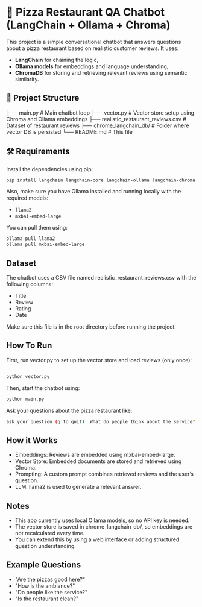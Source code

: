 # 🍕 Pizza Restaurant QA Chatbot (LangChain + Ollama + Chroma)

This project is a simple conversational chatbot that answers questions about a pizza restaurant based on realistic customer reviews. It uses:

- **LangChain** for chaining the logic,
- **Ollama models** for embeddings and language understanding,
- **ChromaDB** for storing and retrieving relevant reviews using semantic similarity.

## 📁 Project Structure
├── main.py                                # Main chatbot loop 
├── vector.py                              # Vector store setup using Chroma and Ollama embeddings 
├── realistic_restaurant_reviews.csv       # Dataset of restaurant reviews 
├── chrome_langchain_db/                   # Folder where vector DB is persisted 
└── README.md                               # This file


## 🛠 Requirements

Install the dependencies using pip:

```bash
pip install langchain langchain-core langchain-ollama langchain-chroma pandas

```

Also, make sure you have Ollama installed and running locally with the required models:

- `llama2`
- `mxbai-embed-large`

You can pull them using:

```bash
ollama pull llama2
ollama pull mxbai-embed-large
```


## Dataset

The chatbot uses a CSV file named realistic_restaurant_reviews.csv with the following columns:

- Title
- Review
- Rating
- Date

Make sure this file is in the root directory before running the project.

## How To Run 
First, run vector.py to set up the vector store and load reviews (only once):

```bash

python vector.py
```
Then, start the chatbot using:

```bash
python main.py
```

Ask your questions about the pizza restaurant like:

```bash
ask your question (q to quit): What do people think about the service?
```

## How it Works
- Embeddings: Reviews are embedded using mxbai-embed-large.
- Vector Store: Embedded documents are stored and retrieved using Chroma.
- Prompting: A custom prompt combines retrieved reviews and the user’s question.
- LLM: llama2 is used to generate a relevant answer.

## Notes
- This app currently uses local Ollama models, so no API key is needed.
- The vector store is saved in chrome_langchain_db/, so embeddings are not recalculated every time.
- You can extend this by using a web interface or adding structured question understanding.

## Example Questions
- "Are the pizzas good here?"
- "How is the ambiance?"
- "Do people like the service?"
- "Is the restaurant clean?"